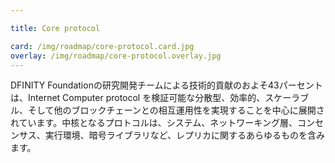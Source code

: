 ```yaml
---

title: Core protocol

card: /img/roadmap/core-protocol.card.jpg
overlay: /img/roadmap/core-protocol.overlay.jpg
---
```

DFINITY Foundationの研究開発チームによる技術的貢献のおよそ43パーセントは、Internet Computer protocol を検証可能な分散型、効率的、スケーラブル、そして他のブロックチェーンとの相互運用性を実現することを中心に展開されています。中核となるプロトコルは、システム、ネットワーキング層、コンセンサス、実行環境、暗号ライブラリなど、レプリカに関するあらゆるものを含みます。

<!---

Roughly 43 percent of the technical contributions from the R&D team at the DFINITY Foundation revolve around making the Internet Computer protocol verifiably decentralized, efficient, scalable, and interoperable with other blockchains. The core protocol involves all things replica, including the system, the networking layer, consensus, the execution environment and crypto libraries. 
  

-->
